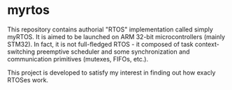 # myrtos

This repository contains authorial "RTOS" implementation called simply myRTOS. It is aimed to be launched on ARM 32-bit microcontrollers (mainly STM32). In fact, it is not full-fledged RTOS - it composed of task context-switching preemptive scheduler and some synchronization and communication primitives (mutexes, FIFOs, etc.).

This project is developed to satisfy my interest in finding out how exacly RTOSes work. 
